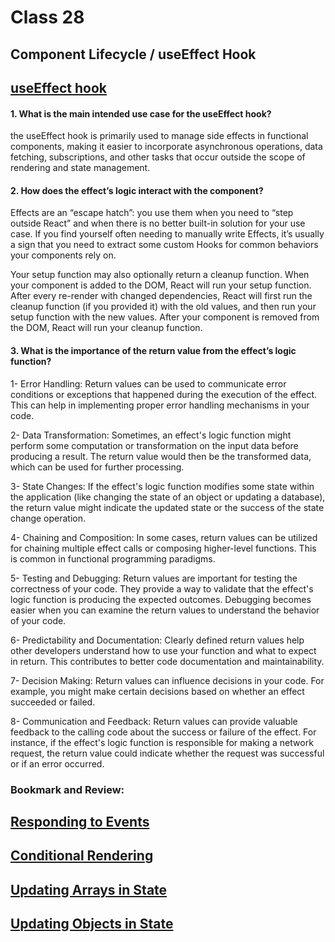 # Class 28


## Component Lifecycle / useEffect Hook



## [useEffect hook](https://react.dev/reference/react/useEffect#reference)



#### 1. What is the main intended use case for the useEffect hook?

the useEffect hook is primarily used to manage side effects in functional components, making it easier to incorporate asynchronous operations, data fetching, subscriptions, and other tasks that occur outside the scope of rendering and state management.


#### 2. How does the effect’s logic interact with the component?

Effects are an “escape hatch”: you use them when you need to “step outside React” and when there is no better built-in solution for your use case. If you find yourself often needing to manually write Effects, it’s usually a sign that you need to extract some custom Hooks for common behaviors your components rely on.

Your setup function may also optionally return a cleanup function. When your component is added to the DOM, React will run your setup function. After every re-render with changed dependencies, React will first run the cleanup function (if you provided it) with the old values, and then run your setup function with the new values. After your component is removed from the DOM, React will run your cleanup function.


#### 3. What is the importance of the return value from the effect’s logic function?

1- Error Handling: Return values can be used to communicate error conditions or exceptions that happened during the execution of the effect. This can help in implementing proper error handling mechanisms in your code.

2- Data Transformation: Sometimes, an effect's logic function might perform some computation or transformation on the input data before producing a result. The return value would then be the transformed data, which can be used for further processing.

3- State Changes: If the effect's logic function modifies some state within the application (like changing the state of an object or updating a database), the return value might indicate the updated state or the success of the state change operation.

4- Chaining and Composition: In some cases, return values can be utilized for chaining multiple effect calls or composing higher-level functions. This is common in functional programming paradigms.

5- Testing and Debugging: Return values are important for testing the correctness of your code. They provide a way to validate that the effect's logic function is producing the expected outcomes. Debugging becomes easier when you can examine the return values to understand the behavior of your code.

6- Predictability and Documentation: Clearly defined return values help other developers understand how to use your function and what to expect in return. This contributes to better code documentation and maintainability.

7- Decision Making: Return values can influence decisions in your code. For example, you might make certain decisions based on whether an effect succeeded or failed.

8- Communication and Feedback: Return values can provide valuable feedback to the calling code about the success or failure of the effect. For instance, if the effect's logic function is responsible for making a network request, the return value could indicate whether the request was successful or if an error occurred.





### Bookmark and Review:

## [Responding to Events](https://react.dev/learn/responding-to-events)
## [Conditional Rendering](https://react.dev/learn/conditional-rendering)
## [Updating Arrays in State](https://react.dev/learn/updating-arrays-in-state)
## [Updating Objects in State](https://react.dev/learn/updating-objects-in-state)


